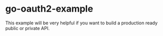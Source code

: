 # go-oauth2-example
This example  will be very helpful if you want to build a production ready public or private API.
